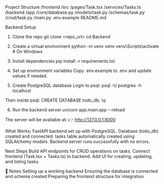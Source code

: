 <!-- @format -->

Project Structure
/frontend
/src
/pages/Task.tsx
/services/Tasks.ts
/backend
/app
/core/database.py
/models/task.py
/schemas/task.py
/crud/task.py
/main.py
.env.example
README.md

Backend Setup

1. Clone the repo
   git clone <repo_url>
   cd Backend

2. Create a virtual environment
   python -m venv venv
   venv\Scripts\activate # On Windows

3. Install dependencies
   pip install -r requirements.txt

4. Set up environment variables
   Copy .env.example to .env and update values if needed.

5. Create PostgreSQL database
   Login to psql:
   psql -U postgres -h localhost

Then inside psql:
CREATE DATABASE todo_db;
\q

6. Run the backend server
   uvicorn app.main:app --reload

The server will be available at:
👉 http://127.0.0.1:8000

What Works:
FastAPI backend set up with PostgreSQL.
Database (todo_db) created and connected.
tasks table automatically created using SQLAlchemy models.
Backend server runs successfully with no errors.

Next Steps
Build API endpoints for CRUD operations on tasks.
Connect frontend (Task.tsx + Tasks.ts) to backend.
Add UI for creating, updating, and listing tasks.

📌 Notes
Setting up a working backend
Ensuring the database is connected and schema created
Preparing the frontend structure for integration
